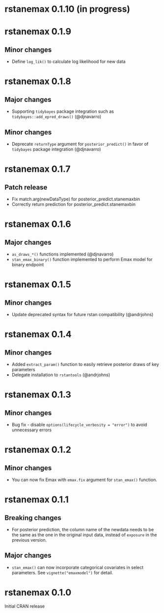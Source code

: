 # rstanemax 0.1.10 (in progress)


# rstanemax 0.1.9

## Minor changes

* Define `log_lik()` to calculate log likelihood for new data

# rstanemax 0.1.8

## Major changes

* Supporting `tidybayes` package integration such as `tidybayes::add_epred_draws()` (@djnavarro)

## Minor changes

* Deprecate `returnType` argument for `posterior_predict()` in favor of `tidybayes` package integration (@djnavarro)

# rstanemax 0.1.7

## Patch release

* Fix match.arg(newDataType) for posterior_predict.stanemaxbin 
* Correctly return prediction for posterior_predict.stanemaxbin

# rstanemax 0.1.6

## Major changes

* `as_draws_*()` functions implemented (@djnavarro)
* `stan_emax_binary()` function implemented to perform Emax model for binary endpoint

# rstanemax 0.1.5

## Minor changes

* Update deprecated syntax for future rstan compatibility  (@andrjohns)

# rstanemax 0.1.4

## Minor changes

* Added `extract_param()` function to easily retrieve posterior draws of key parameters 
* Delegate installation to `rstantools` (@andrjohns)


# rstanemax 0.1.3

## Minor changes

* Bug fix - disable `options(lifecycle_verbosity = "error")` to avoid unnecessary errors


# rstanemax 0.1.2

## Minor changes

* You can now fix Emax with `emax.fix` argument for `stan_emax()` function.


# rstanemax 0.1.1

## Breaking changes

* For posterior prediction, the column name of the newdata needs to be the same as the one in the original input data, instead of `exposure` in the previous version.

## Major changes

* `stan_emax()` can now incorporate categorical covariates in select parameters. 
  See `vignette("emaxmodel")` for detail.

# rstanemax 0.1.0

Initial CRAN release
